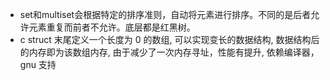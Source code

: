 + set和multiset会根据特定的排序准则，自动将元素进行排序。不同的是后者允许元素重复而前者不允许。底层都是红黑树。
+ c struct 末尾定义一个长度为 0 的数组, 可以实现变长的数据结构, 数据结构后的内存即为该数组内存, 由于减少了一次内存寻址，性能有提升, 依赖编译器，gnu 支持
